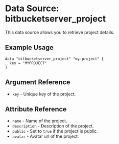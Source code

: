 # Data Source: bitbucketserver_project

This data source allows you to retrieve project details.

## Example Usage

```hcl
data "bitbucketserver_project" "my-project" {
  key = "MYPROJECT"
}
```

## Argument Reference

* `key` - Unique key of the project.

## Attribute Reference

* `name` - Name of the project.
* `description` - Description of the project. 
* `public` - Set to `true` if the project is public. 
* `avatar` - Avatar url of the project.

